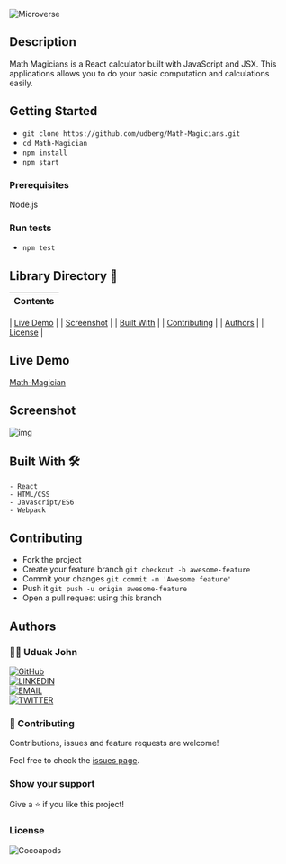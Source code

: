 
![Microverse](https://img.shields.io/badge/-Microverse-6F23FF?style=for-the-badge)

## Description

Math Magicians is a React calculator built with JavaScript and JSX. This applications allows you to do your basic computation and calculations easily.

## Getting Started

- `git clone https://github.com/udberg/Math-Magicians.git`
- `cd Math-Magician`
- `npm install`
- `npm start`

### Prerequisites

Node.js

### Run tests

- `npm test`

## Library Directory 📙

| Contents                    |
| --------------------------- |

| [Live Demo](#live-demo)     |
| [Screenshot](#screenshot)   |
| [Built With](#built-with-🛠) |
| [Contributing](#contributing🛠) |
| [Authors](#authors)         |
| [License](#license)         |

## Live Demo

[Math-Magician](https://calculator-app-102.herokuapp.com/)

 ## Screenshot

![img](./)

## Built With 🛠

```
- React
- HTML/CSS
- Javascript/ES6
- Webpack
```

## Contributing

- Fork the project
- Create your feature branch `git checkout -b awesome-feature`
- Commit your changes `git commit -m 'Awesome feature'`
- Push it `git push -u origin awesome-feature`
- Open a pull request using this branch

## Authors

### 👨‍💻 Uduak John

[![GitHub](https://img.shields.io/badge/-GitHub-000?style=for-the-badge&logo=GitHub&logoColor=white)](https://github.com/udberg) <br>
[![LINKEDIN](https://img.shields.io/badge/-LINKEDIN-0077B5?style=for-the-badge&logo=Linkedin&logoColor=white)](https://www.linkedin.com/in/juduak/) <br>
[![EMAIL](https://img.shields.io/badge/-EMAIL-D14836?style=for-the-badge&logo=Mail.Ru&logoColor=white)](mailto:udberg@icloud.com) <br>
[![TWITTER](https://img.shields.io/badge/-TWITTER-1DA1F2?style=for-the-badge&logo=Twitter&logoColor=white)](https://twitter.com/juduak_)

### 🤝 Contributing

Contributions, issues and feature requests are welcome!

Feel free to check the [issues page](https://github.com/udberg/Math-Magicians/issues).

### Show your support

Give a ⭐️ if you like this project!

### License

![Cocoapods](https://img.shields.io/cocoapods/l/AFNetworking?color=red&style=for-the-badge)
